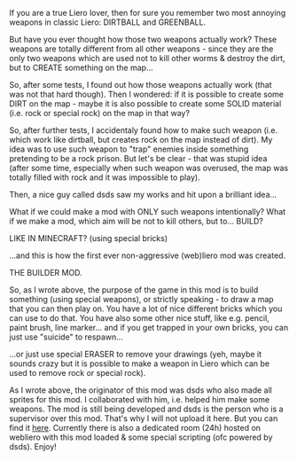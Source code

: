 If you are a true Liero lover, then for sure you remember two most annoying weapons in classic Liero: DIRTBALL and GREENBALL.

But have you ever thought how those two weapons actually work? These weapons are totally different from all other weapons - since they are the only two weapons which are used not to kill other worms & destroy the dirt, but to CREATE something on the map...

So, after some tests, I found out how those weapons actually work (that was not that hard though). Then I wondered: if it is possible to create some DIRT on the map - maybe it is also possible to create some SOLID material (i.e. rock or special rock) on the map in that way?

So, after further tests, I accidentaly found how to make such weapon (i.e. which work like dirtball, but creates rock on the map instead of dirt). My idea was to use such weapon to "trap" enemies inside something pretending to be a rock prison. But let's be clear - that was stupid idea (after some time, especially when such weapon was overused, the map was totally filled with rock and it was impossible to play).

Then, a nice guy called dsds saw my works and hit upon a brilliant idea...

What if we could make a mod with ONLY such weapons intentionally? What if we make a mod, which aim will be not to kill others, but to... BUILD?

LIKE IN MINECRAFT? (using special bricks)

...and this is how the first ever non-aggressive (web)liero mod was created.

THE BUILDER MOD.

So, as I wrote above, the purpose of the game in this mod is to build something (using special weapons), or strictly speaking - to draw a map that you can then play on. You have a lot of nice different bricks which you can use to do that. You have also some other nice stuff, like e.g. pencil, paint brush, line marker... and if you get trapped in your own bricks, you can just use "suicide" to respawn...

...or just use special ERASER to remove your drawings (yeh, maybe it sounds crazy but it is possible to make a weapon in Liero which can be used to remove rock or special rock).

As I wrote above, the originator of this mod was dsds who also made all sprites for this mod. I collaborated with him, i.e. helped him make some weapons. The mod is still being developed and dsds is the person who is a supervisor over this mod. That's why I will not upload it here. But you can find it [here](https://gitlab.com/webliero/webliero-mods/-/tree/master/kangaroo%2Bdsds/buildingame). Currently there is also a dedicated room (24h) hosted on webliero with this mod loaded & some special scripting (ofc powered by dsds). Enjoy!
